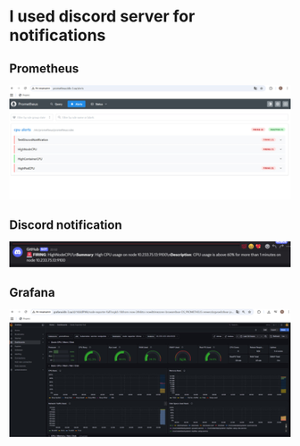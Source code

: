 # I used discord server for notifications

## Prometheus

![prometheus](https://github.com/2Qic1/04.Github-actions/blob/master/photo/prometheus.jpg)


## Discord notification

![discord](https://github.com/2Qic1/04.Github-actions/blob/master/photo/discord.jpg)


## Grafana

![grafana](https://github.com/2Qic1/04.Github-actions/blob/master/photo/grafana.jpg)



